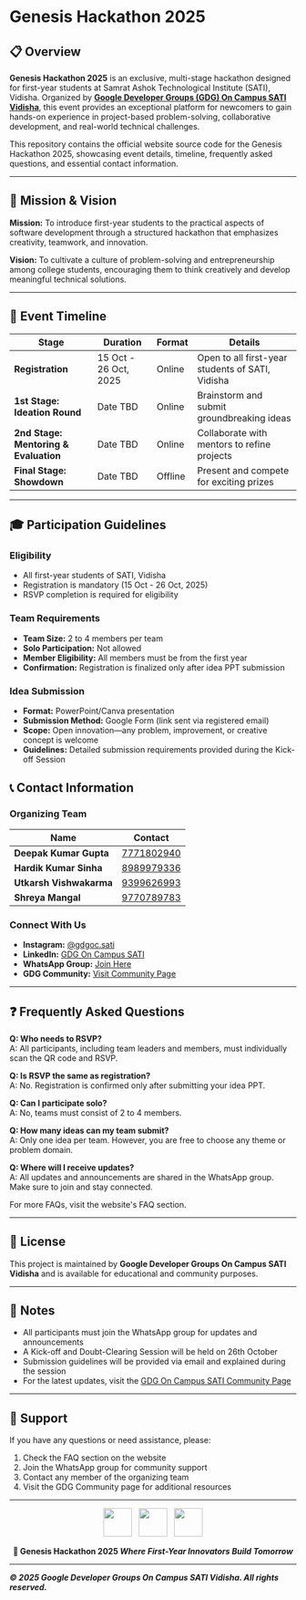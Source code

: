 # Genesis Hackathon 2025




## 📋 Overview

**Genesis Hackathon 2025** is an exclusive, multi-stage hackathon designed for first-year students at Samrat Ashok Technological Institute (SATI), Vidisha. Organized by **[Google Developer Groups (GDG) On Campus SATI Vidisha](https://gdg.community.dev/gdg-on-campus-samrat-ashok-technological-institute-vidisha-india/)**, this event provides an exceptional platform for newcomers to gain hands-on experience in project-based problem-solving, collaborative development, and real-world technical challenges.

This repository contains the official website source code for the Genesis Hackathon 2025, showcasing event details, timeline, frequently asked questions, and essential contact information.

---

## 🎯 Mission & Vision

**Mission:**
To introduce first-year students to the practical aspects of software development through a structured hackathon that emphasizes creativity, teamwork, and innovation.

**Vision:**
To cultivate a culture of problem-solving and entrepreneurship among college students, encouraging them to think creatively and develop meaningful technical solutions.

---

## 📅 Event Timeline

| Stage | Duration | Format | Details |
|-------|----------|--------|---------|
| **Registration** | 15 Oct - 26 Oct, 2025 | Online | Open to all first-year students of SATI, Vidisha |
| **1st Stage: Ideation Round** | Date TBD | Online | Brainstorm and submit groundbreaking ideas |
| **2nd Stage: Mentoring & Evaluation** | Date TBD | Online | Collaborate with mentors to refine projects |
| **Final Stage: Showdown** | Date TBD | Offline | Present and compete for exciting prizes |

---

## 🎓 Participation Guidelines

### Eligibility
- All first-year students of SATI, Vidisha
- Registration is mandatory (15 Oct - 26 Oct, 2025)
- RSVP completion is required for eligibility

### Team Requirements
- **Team Size:** 2 to 4 members per team
- **Solo Participation:** Not allowed
- **Member Eligibility:** All members must be from the first year
- **Confirmation:** Registration is finalized only after idea PPT submission

### Idea Submission
- **Format:** PowerPoint/Canva presentation
- **Submission Method:** Google Form (link sent via registered email)
- **Scope:** Open innovation—any problem, improvement, or creative concept is welcome
- **Guidelines:** Detailed submission requirements provided during the Kick-off Session


## 📞 Contact Information

### Organizing Team

| Name | Contact |
|------|---------|
| **Deepak Kumar Gupta** | [7771802940](tel:7771802940) |
| **Hardik Kumar Sinha** | [8989979336](tel:8989979336) |
| **Utkarsh Vishwakarma** | [9399626993](tel:9399626993) |
| **Shreya Mangal** | [9770789783](tel:9770789783) |

### Connect With Us
- **Instagram:** [@gdgoc.sati](https://www.instagram.com/gdgoc.sati)
- **LinkedIn:** [GDG On Campus SATI](https://www.linkedin.com/company/gdgoc-sati)
- **WhatsApp Group:** [Join Here](https://chat.whatsapp.com/Ly0H9MLqvbv7gTUGv9H3xR?mode=wwc)
- **GDG Community:** [Visit Community Page](https://gdg.community.dev/gdg-on-campus-samrat-ashok-technological-institute-vidisha-india/)

---

## ❓ Frequently Asked Questions

**Q: Who needs to RSVP?**  
A: All participants, including team leaders and members, must individually scan the QR code and RSVP.

**Q: Is RSVP the same as registration?**  
A: No. Registration is confirmed only after submitting your idea PPT.

**Q: Can I participate solo?**  
A: No, teams must consist of 2 to 4 members.

**Q: How many ideas can my team submit?**  
A: Only one idea per team. However, you are free to choose any theme or problem domain.

**Q: Where will I receive updates?**  
A: All updates and announcements are shared in the WhatsApp group. Make sure to join and stay connected.

For more FAQs, visit the website's FAQ section.

---

## 📜 License

This project is maintained by **Google Developer Groups On Campus SATI Vidisha** and is available for educational and community purposes.

---

## 📝 Notes

- All participants must join the WhatsApp group for updates and announcements
- A Kick-off and Doubt-Clearing Session will be held on 26th October
- Submission guidelines will be provided via email and explained during the session
- For the latest updates, visit the [GDG On Campus SATI Community Page](https://gdg.community.dev/gdg-on-campus-samrat-ashok-technological-institute-vidisha-india/)

---

## 🤝 Support

If you have any questions or need assistance, please:
1. Check the FAQ section on the website
2. Join the WhatsApp group for community support
3. Contact any member of the organizing team
4. Visit the GDG Community page for additional resources

---

<div style align="center">

<img src="https://user-images.githubusercontent.com/74038190/213844263-a8897a51-32f4-4b3b-b5c2-e1528b89f6f3.png" width="50px" />&nbsp;&nbsp;&nbsp;<img src="https://user-images.githubusercontent.com/74038190/213844263-a8897a51-32f4-4b3b-b5c2-e1528b89f6f3.png" width="50px" />&nbsp;&nbsp;&nbsp;<img src="https://user-images.githubusercontent.com/74038190/213844263-a8897a51-32f4-4b3b-b5c2-e1528b89f6f3.png" width="50px" />

<b>🚀 Genesis Hackathon 2025<b>
<i>Where First-Year Innovators Build Tomorrow<i>
</div>


---

© 2025 Google Developer Groups On Campus SATI Vidisha. All rights reserved.